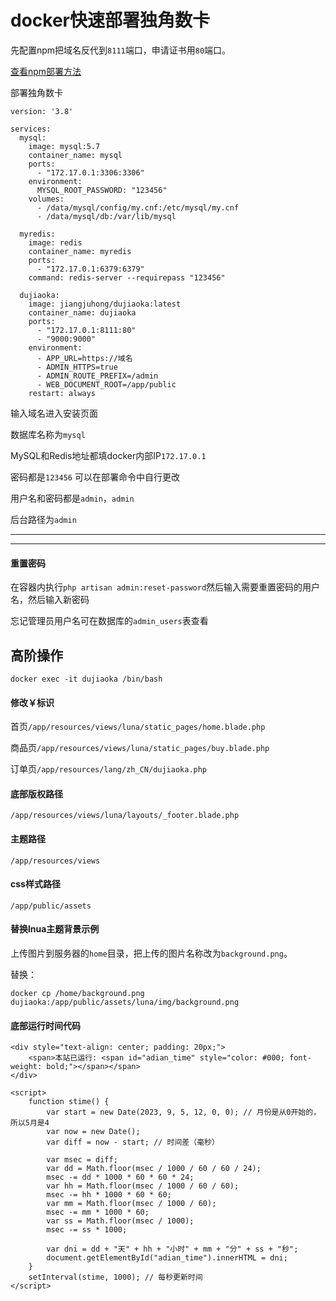 # docker快速部署独角数卡

先配置npm把域名反代到`8111`端口，申请证书用`80`端口。

[查看npm部署方法](https://github.com/sky22333/Docker-Hub/blob/main/docker/docker%20NPM.md#docker%E9%83%A8%E7%BD%B2nginx-proxy-manager)

部署独角数卡

```
version: '3.8'

services:
  mysql:
    image: mysql:5.7
    container_name: mysql
    ports:
      - "172.17.0.1:3306:3306"
    environment:
      MYSQL_ROOT_PASSWORD: "123456"
    volumes:
      - /data/mysql/config/my.cnf:/etc/mysql/my.cnf
      - /data/mysql/db:/var/lib/mysql

  myredis:
    image: redis
    container_name: myredis
    ports:
      - "172.17.0.1:6379:6379"
    command: redis-server --requirepass "123456"

  dujiaoka:
    image: jiangjuhong/dujiaoka:latest
    container_name: dujiaoka
    ports:
      - "172.17.0.1:8111:80"
      - "9000:9000"
    environment:
      - APP_URL=https://域名
      - ADMIN_HTTPS=true
      - ADMIN_ROUTE_PREFIX=/admin
      - WEB_DOCUMENT_ROOT=/app/public
    restart: always
```

输入域名进入安装页面

数据库名称为`mysql`


MySQL和Redis地址都填docker内部IP`172.17.0.1`

密码都是`123456`  可以在部署命令中自行更改


用户名和密码都是`admin`，`admin`

后台路径为`admin`

---
---
#### 重置密码
在容器内执行`php artisan admin:reset-password`然后输入需要重置密码的用户名，然后输入新密码

忘记管理员用户名可在数据库的`admin_users`表查看

## 高阶操作

```
docker exec -it dujiaoka /bin/bash
```
#### 修改￥标识

首页`/app/resources/views/luna/static_pages/home.blade.php`

商品页`/app/resources/views/luna/static_pages/buy.blade.php`

订单页`/app/resources/lang/zh_CN/dujiaoka.php`



#### 底部版权路径
```
/app/resources/views/luna/layouts/_footer.blade.php
```

#### 主题路径
```
/app/resources/views
```
#### css样式路径
```
/app/public/assets
```

#### 替换lnua主题背景示例

上传图片到服务器的`home`目录，把上传的图片名称改为`background.png`。

替换：
```
docker cp /home/background.png dujiaoka:/app/public/assets/luna/img/background.png
```

#### 底部运行时间代码
```
<div style="text-align: center; padding: 20px;">
    <span>本站已运行: <span id="adian_time" style="color: #000; font-weight: bold;"></span></span>
</div>

<script>
    function stime() {
        var start = new Date(2023, 9, 5, 12, 0, 0); // 月份是从0开始的，所以5月是4
        var now = new Date();
        var diff = now - start; // 时间差（毫秒）

        var msec = diff;
        var dd = Math.floor(msec / 1000 / 60 / 60 / 24);
        msec -= dd * 1000 * 60 * 60 * 24;
        var hh = Math.floor(msec / 1000 / 60 / 60);
        msec -= hh * 1000 * 60 * 60;
        var mm = Math.floor(msec / 1000 / 60);
        msec -= mm * 1000 * 60;
        var ss = Math.floor(msec / 1000);
        msec -= ss * 1000;

        var dni = dd + "天" + hh + "小时" + mm + "分" + ss + "秒";
        document.getElementById("adian_time").innerHTML = dni;
    }
    setInterval(stime, 1000); // 每秒更新时间
</script>
```
